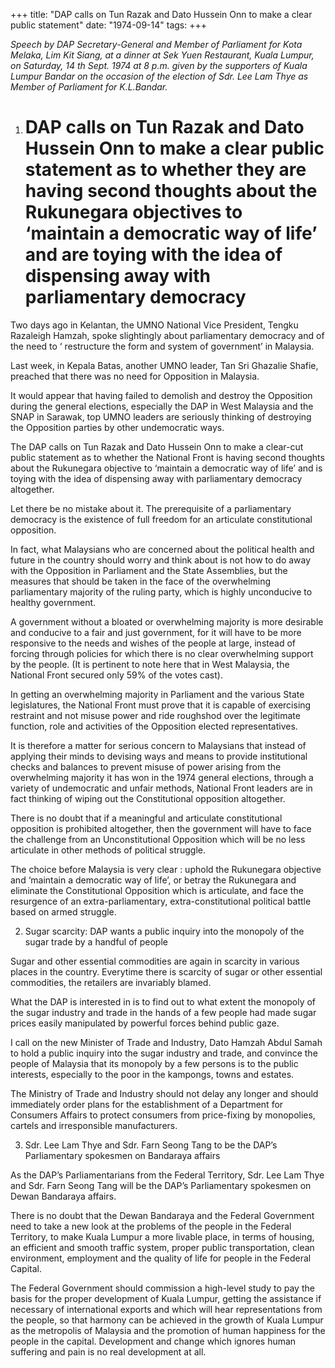 +++ 
title: "DAP  calls on Tun Razak and Dato Hussein Onn to make a clear public statement"
date: "1974-09-14"
tags:
+++

_Speech by DAP Secretary-General and Member of Parliament for Kota Melaka, Lim Kit Siang, at a dinner at Sek Yuen Restaurant, Kuala Lumpur, on Saturday, 14 th Sept. 1974 at 8 p.m. given by the supporters of Kuala Lumpur Bandar on the occasion of the election of Sdr. Lee Lam Thye as Member of Parliament for K.L.Bandar._

1. # DAP  calls on Tun Razak and Dato Hussein Onn to make a clear public statement as to whether they are having second thoughts about the Rukunegara objectives to ‘maintain a democratic way of life’ and are toying with the idea of dispensing away with parliamentary democracy
Two days ago in Kelantan, the UMNO National Vice President, Tengku Razaleigh Hamzah, spoke slightingly about parliamentary democracy and of the need to ‘ restructure the form and system of government’ in Malaysia.</u>

Last week, in Kepala Batas, another UMNO leader, Tan Sri Ghazalie Shafie, preached that there was no need for Opposition in Malaysia.

It would appear that having failed to demolish and destroy the Opposition during the general elections, especially the DAP in West Malaysia and the SNAP in Sarawak, top UMNO leaders are seriously thinking of destroying the Opposition parties by other undemocratic ways.

The DAP calls on Tun Razak and Dato Hussein Onn to make a clear-cut public statement as to whether the National Front is having second thoughts about the Rukunegara objective to ‘maintain a democratic way of life’ and is toying with the idea of dispensing away with parliamentary democracy altogether.

Let there be no mistake about it. The prerequisite of a parliamentary democracy is the existence of full freedom for an articulate constitutional opposition.

In fact, what Malaysians who are concerned about the political health and future in the country should worry and think about is not how to do away with the Opposition in Parliament and the State Assemblies, but the measures that should be taken in the face of the overwhelming parliamentary majority of the ruling party, which is highly unconducive to healthy government.

A government without a bloated or overwhelming majority is more desirable and conducive to a fair and just government, for it will have to be more responsive to the needs and wishes of the people at large, instead of forcing through policies for which there is no clear overwhelming support by the people. (It is pertinent to note here that in West Malaysia, the National Front secured only 59% of the votes cast).

In getting an overwhelming majority in Parliament and the various State legislatures, the National Front must prove that it is capable of exercising restraint and not misuse power and ride roughshod over the legitimate function, role and activities of the Opposition elected representatives.

 It is therefore a matter for serious concern to Malaysians that instead of applying their minds to devising ways and means to provide institutional checks and balances to prevent misuse of power arising from the overwhelming majority it has won in the 1974 general elections, through a variety of undemocratic and unfair methods, National Front leaders are in fact thinking of wiping out the Constitutional opposition altogether.

There is no doubt that if a meaningful and articulate constitutional opposition is prohibited altogether, then the government will have to face the challenge from an Unconstitutional Opposition which will be no less articulate in other methods of political struggle.

The choice before Malaysia is very clear : uphold the Rukunegara objective and ‘maintain a democratic way of life’, or betray the Rukunegara and eliminate the Constitutional Opposition which is articulate, and face the resurgence of an extra-parliamentary, extra-constitutional political battle based on armed struggle.

2. Sugar scarcity: DAP wants a public inquiry into the monopoly of the sugar trade by a handful of people

Sugar and other essential commodities are again in scarcity in various places in the country. Everytime there is scarcity of sugar or other essential commodities, the retailers are invariably blamed.

What the DAP is interested in is to find out to what extent the monopoly of the sugar industry and trade in the hands of a few people had made sugar prices easily manipulated by powerful forces behind public gaze.

I call on the new Minister of Trade and Industry, Dato Hamzah Abdul Samah to hold a public inquiry into the sugar industry and trade, and convince the people of Malaysia that its monopoly by a few persons is to the public interests, especially to the poor in the kampongs, towns and estates.

The Ministry of Trade and Industry should not delay any longer and should immediately order plans for the establishment of a Department for Consumers Affairs to protect consumers from price-fixing by monopolies, cartels and irresponsible manufacturers.

3. Sdr. Lee Lam Thye and Sdr. Farn Seong Tang to be the DAP’s Parliamentary spokesmen on Bandaraya affairs

As the DAP’s Parliamentarians from the Federal Territory, Sdr. Lee Lam Thye and Sdr. Farn Seong Tang will be the DAP’s Parliamentary spokesmen on Dewan Bandaraya affairs.

There is no doubt that the Dewan Bandaraya and the Federal Government need to take a new look at the problems of the people in the Federal Territory, to make Kuala Lumpur a more livable place, in terms of housing, an efficient and smooth traffic system, proper public transportation, clean environment, employment and the quality of life for people in the Federal Capital.

The Federal Government should commission a high-level study to pay the basis for the proper development of Kuala Lumpur, getting the assistance if necessary of international exports and which will hear representations from the people, so that harmony can be achieved in the growth of Kuala Lumpur as the metropolis of Malaysia and the promotion of human happiness for the people in the capital. Development and change which ignores human suffering and pain is no real development at all.
 
